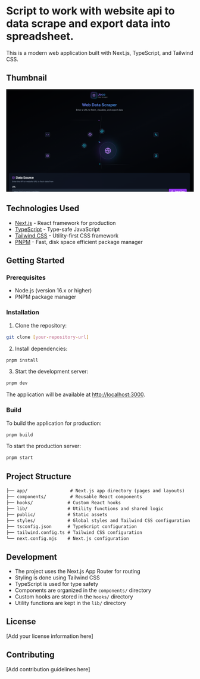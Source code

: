 # Script to work with website api to data scrape and export data into spreadsheet.

This is a modern web application built with Next.js, TypeScript, and Tailwind CSS.

## Thumbnail

![Project Thumbnail](public/thumbnail.png)

## Technologies Used

- [Next.js](https://nextjs.org/) - React framework for production
- [TypeScript](https://www.typescriptlang.org/) - Type-safe JavaScript
- [Tailwind CSS](https://tailwindcss.com/) - Utility-first CSS framework
- [PNPM](https://pnpm.io/) - Fast, disk space efficient package manager

## Getting Started

### Prerequisites

- Node.js (version 16.x or higher)
- PNPM package manager

### Installation

1. Clone the repository:
```bash
git clone [your-repository-url]
```

2. Install dependencies:
```bash
pnpm install
```

3. Start the development server:
```bash
pnpm dev
```

The application will be available at [http://localhost:3000](http://localhost:3000).

### Build

To build the application for production:

```bash
pnpm build
```

To start the production server:

```bash
pnpm start
```

## Project Structure

```
├── app/                # Next.js app directory (pages and layouts)
├── components/         # Reusable React components
├── hooks/             # Custom React hooks
├── lib/               # Utility functions and shared logic
├── public/            # Static assets
├── styles/            # Global styles and Tailwind CSS configuration
├── tsconfig.json      # TypeScript configuration
├── tailwind.config.ts # Tailwind CSS configuration
└── next.config.mjs    # Next.js configuration
```

## Development

- The project uses the Next.js App Router for routing
- Styling is done using Tailwind CSS
- TypeScript is used for type safety
- Components are organized in the `components/` directory
- Custom hooks are stored in the `hooks/` directory
- Utility functions are kept in the `lib/` directory

## License

[Add your license information here]

## Contributing

[Add contribution guidelines here] 
